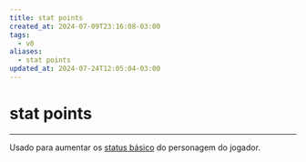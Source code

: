 ```yaml
---
title: stat points
created_at: 2024-07-09T23:16:08-03:00
tags:
  - v0
aliases:
  - stat points
updated_at: 2024-07-24T12:05:04-03:00
---
```

# stat points
---

Usado para aumentar os [status básico](../../../sementes/2024/07/2024-07-09-Toram_Status_basico.md) do personagem do jogador.